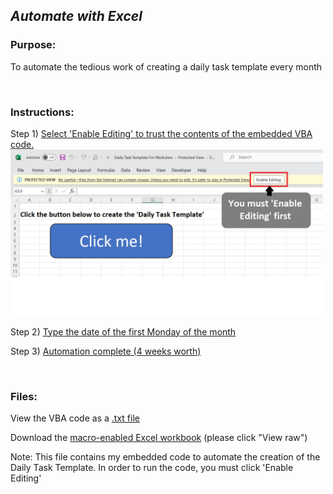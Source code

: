 ## *Automate with Excel*

### Purpose: 
To automate the tedious work of creating a daily task template every month

<br>

### Instructions:
Step 1) [Select 'Enable Editing' to trust the contents of the embedded VBA code.](https://github.com/dalealberto/Excel/blob/main/EnableEditing.png)
<br>
<img src = "https://github.com/dalealberto/Excel/blob/main/EnableEditing.png?raw=true" width ="500">
<br>

Step 2) [Type the date of the first Monday of the month](https://github.com/dalealberto/Excel/blob/main/ClickAutomateButton.png)

Step 3) [Automation complete (4 weeks worth)](https://github.com/dalealberto/Excel/blob/main/AutomationComplete.png)<br>

<br>

### Files:
View the VBA code as a [.txt file](https://github.com/dalealberto/Excel/blob/main/SetDate%20VBA%20Code.txt)

Download the [macro-enabled Excel workbook](https://github.com/dalealberto/Excel/blob/main/Daily%20Task%20Template%20For%20Work.xlsm) (please click "View raw")

Note: This file contains my embedded code to automate the creation of the Daily Task Template. In order to run the code, you must click 'Enable Editing'





